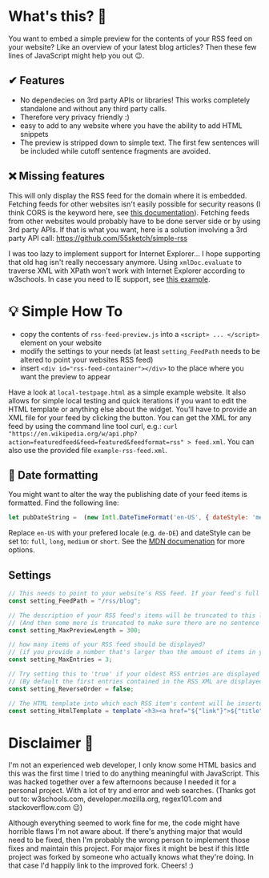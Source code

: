# What's this? 🤔
You want to embed a simple preview for the contents of your RSS feed on your website? Like an overview of your latest blog articles? Then these few lines of JavaScript might help you out 😉.

## ✔ Features
* No dependecies on 3rd party APIs or libraries! This works completely standalone and without any third party calls.
* Therefore very privacy friendly :)
* easy to add to any website where you have the ability to add HTML snippets
* The preview is stripped down to simple text. The first few sentences will be included while cutoff sentence fragments are avoided.

## ❌ Missing features
This will only display the RSS feed for the domain where it is embedded. Fetching feeds for other websites isn't easily possible for security reasons (I think CORS is the keyword here, see [this documentation](https://developer.mozilla.org/en-US/docs/Web/HTTP/CORS)). Fetching feeds from other websites would probably have to be done server side or by using 3rd party APIs. If that is what you want, here is a solution involving a 3rd party API call: https://github.com/55sketch/simple-rss 

I was too lazy to implement support for Internet Explorer... I hope supporting that old hag isn't really neccessary anymore. Using `xmlDoc.evaluate` to traverse XML with XPath won't work with Internet Explorer according to w3schools. In case you need to IE support, see [this example](https://www.w3schools.com/xml/tryit.asp?filename=try_xpath_select_cdnodes).

# 💡 Simple How To
* copy the contents of `rss-feed-preview.js` into a `<script> ... </script>` element on your website
* modify the settings to your needs (at least `setting_FeedPath` needs to be altered to point your websites RSS feed)
* insert `<div id="rss-feed-container"></div>` to the place where you want the preview to appear

Have a look at `local-testpage.html` as a simple example website. It also allows for simple local testing and quick iterations if you want to edit the HTML template or anything else about the widget. You'll have to provide an XML file for your feed by clicking the button. You can get the XML for any feed by using the command line tool curl, e.g.: `curl "https://en.wikipedia.org/w/api.php?action=featuredfeed&feed=featured&feedformat=rss" > feed.xml`. You can also use the provided file `example-rss-feed.xml`.

## 📅 Date formatting
You might want to alter the way the publishing date of your feed items is formatted. Find the following line:

```JavaScript
let pubDateString =  (new Intl.DateTimeFormat('en-US', { dateStyle: 'medium' }).format(pubDate).toString());
```

Replace `en-US` with your prefered locale (e.g. `de-DE`) and dateStyle can be set to: `full`, `long`, `medium` or `short`. See the [MDN documenation](https://developer.mozilla.org/en-US/docs/Web/JavaScript/Reference/Global_Objects/Intl/DateTimeFormat/DateTimeFormat) for more options.

## Settings

```JavaScript
// This needs to point to your website's RSS feed. If your feed's full URL is "https://example.org/rss/blog" then "/rss/blog" is what you need to provide here.
const setting_FeedPath = "/rss/blog";

// The description of your RSS feed's items will be truncated to this length.
// (And then some more is truncated to make sure there are no sentence fragments remaining at the end of the description preview)
const setting_MaxPreviewLength = 300;

// how many items of your RSS feed should be displayed?
// (if you provide a number that's larger than the amount of items in your feed, then only the available feed items will be displayed)
const setting_MaxEntries = 3;

// Try setting this to 'true' if your oldest RSS entries are displayed instead of the most current ones.
// (By default the first entries contained in the RSS XML are displayed. These are usually the newest ones, but with some feeds the last entries are.)
const setting_ReverseOrder = false;

// The HTML template into which each RSS item's content will be inserted into. You might want to customize this template to fit your needs.
const setting_HtmlTemplate = template`<h3><a href="${"link"}">${"title"} (${"pubDate"})</a></h3> <p>${"description"} ⚬ <strong><a href="${"link"}">Continue reading...</a></p></strong>`;
```

# Disclaimer 😬
I'm not an experienced web developer, I only know some HTML basics and this was the first time I tried to do anything meaningful with JavaScript. This was hacked together over a few afternoons because I needed it for a personal project. With a lot of try and error and web searches. 
(Thanks got out to: w3schools.com, developer.mozilla.org, regex101.com and stackoverflow.com 😉)

Although everything seemed to work fine for me, the code might have horrible flaws I'm not aware about. If there's anything major that would need to be fixed, then I'm probably the wrong person to implement those fixes and maintain this project. For major fixes it might be best if this little project was forked by someone who actually knows what they're doing. In that case I'd happily link to the improved fork. Cheers! :)
